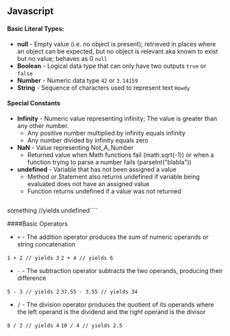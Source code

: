 ## Javascript

#### Basic Literal Types:
* **null** - Empty value (i.e. no object is present); retrieved in places where an object can be expected, but no object is relevant aka known to exist but no value; behaves as 0
  `null`
* **Boolean** - Logical data type that can only have two outputs
  `true` or `false`
* **Number** - Numeric data type
  `42` or `3.14159` 
* **String** - Sequence of characters used to represent text
  `Howdy`

#### Special Constants
* **Infinity** - Numeric value representing infinity; The value is greater than any other number.
  * Any positive number multiplied by infinity equals infinity
  * Any number divided by infinity equals zero
* **NaN** - Value representing Not_A_Number 
  * Returned value when Math functions fail (math.sqrt(-1)) or when a function trying to parse a number fails (parseInt("blabla"))
* **undefined** - Variable that has not been assigned a value
  * Method or Statement also returns undefined if variable being evaluated does not have an assigned value
  * Function returns undefined if a value was not returned
  ````var something
 something //yields undefined````

####Basic Operators
* `+` - The addition operator produces the sum of numeric operands or string concatenation
    
`1 + 2 // yields 3`
`2 + 4 // yields 6`
* `-` - The subtraction operator subtracts the two operands, producing their difference
    
`5 - 3 // yields 2`
`37.55 - 3.55 // yields 34`
* `/` - The division operator produces the quotient of its operands where the left operand is the dividend and the right operand is the divisor
    
`8 / 2 // yields 4`
`10 / 4 // yields 2.5`
